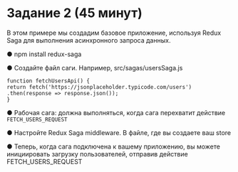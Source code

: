 # Задание 2 (45 минут)

В этом примере мы создадим базовое приложение, используя Redux Saga
для выполнения асинхронного запроса данных.

  ●  npm install redux-saga

  ●  Создайте файл саги. Например, src/sagas/usersSaga.js

    function fetchUsersApi() {
    return fetch('https://jsonplaceholder.typicode.com/users')
    .then(response => response.json());
    }

  ●  Рабочая сага: должна выполняться, когда сага перехватит
     действие `FETCH_USERS_REQUEST`

  ●  Настройте Redux Saga middleware. В файле, где вы создаете ваш
     store
     
  ●  Теперь, когда сага подключена к вашему приложению, вы
     можете инициировать загрузку пользователей, отправив
     действие FETCH_USERS_REQUEST
